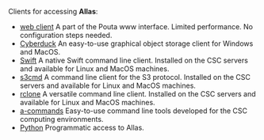 Clients for accessing **Allas**:

- [web client](using_allas/web_client.md) A part of the Pouta www interface. Limited performance. No configuration steps needed.
- [Cyberduck](accessing_allas.md#cyberduck-functions) An easy-to-use graphical object storage client for Windows and MacOS.
- [Swift](using_allas/swift_client.md) A native Swift command line client. Installed on the CSC servers and available for Linux and MacOS machines.
- [s3cmd](using_allas/s3_client.md) A command line client for the S3 protocol. Installed on the CSC servers and available for Linux and MacOS machines. 
- [rclone](using_allas/rclone.md) A versatile command line client. Installed on the CSC servers and available for Linux and MacOS machines.
- [a-commands](using_allas/a_commands.md) Easy-to-use command line tools developed for the CSC computing environments.
- [Python](using_allas/python_library.md) Programmatic access to Allas.
